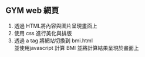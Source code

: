 ## GYM web 網頁

1. 透過 HTML將內容與圖片呈現畫面上
2. 使用 css 進行美化與排版
3. 透過 a tag 將網站切換到 bmi.html <br>
   並使用javascript 計算 BMI 並將計算結果呈現於畫面上
